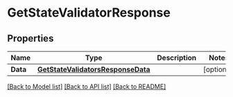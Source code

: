 # GetStateValidatorResponse

## Properties

Name | Type | Description | Notes
------------ | ------------- | ------------- | -------------
**Data** | [**GetStateValidatorsResponseData**](GetStateValidatorsResponse_data.md) |  | [optional] 

[[Back to Model list]](../README.md#documentation-for-models) [[Back to API list]](../README.md#documentation-for-api-endpoints) [[Back to README]](../README.md)


